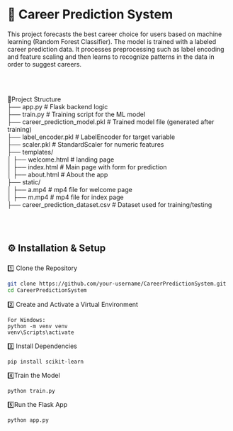 # 🧠 Career Prediction System

This project forecasts the best career choice for users based on machine learning (Random Forest Classifier). The model is trained with a labeled career prediction data. It processes preprocessing such as label encoding and feature scaling and then learns to recognize patterns in the data in order to suggest careers.

<br><br>

📂Project Structure<br>
 ├── app.py                         # Flask backend logic<br>
 ├── train.py                       # Training script for the ML model<br>
 ├── career_prediction_model.pkl    # Trained model file (generated after training)<br>
 ├── label_encoder.pkl              # LabelEncoder for target variable<br>
 ├── scaler.pkl                     # StandardScaler for numeric features<br>
 ├── templates/<br>
 │   ├── welcome.html               # landing page<br>
 │   ├── index.html                 # Main page with form for prediction<br>
 │   ├── about.html                 # About the app<br>
 ├── static/<br>
 │   ├── a.mp4                      # mp4 file for welcome page<br>
 │   ├── m.mp4                      # mp4 file for index page<br>
 ├── career_prediction_dataset.csv  # Dataset used for training/testing<br>

<br><br>
 
## ⚙️ Installation & Setup

### 
1️⃣ Clone the Repository
```sh
git clone https://github.com/your-username/CareerPredictionSystem.git
cd CareerPredictionSystem
```

2️⃣ Create and Activate a Virtual Environment
```
For Windows:
python -m venv venv
venv\Scripts\activate
```

3️⃣ Install Dependencies
```
pip install scikit-learn
```

4️⃣Train the Model
```
python train.py
```

5️⃣Run the Flask App
```
python app.py
```
